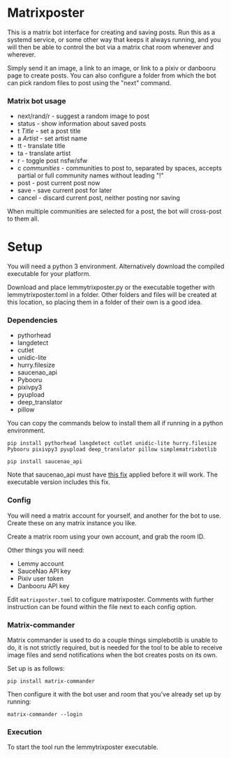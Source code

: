 # Matrixposter

This is a matrix bot interface for creating and saving posts. Run this as a systemd service, or some other way that keeps it always running, and you will then be able to control the bot via a matrix chat room whenever and wherever.

Simply send it an image, a link to an image, or link to a pixiv or danbooru page to create posts. You can also configure a folder from which the bot can pick random files to post using the "next" command.

### Matrix bot usage

- next/rand/r - suggest a random image to post
- status - show information about saved posts
- t *Title* - set a post title
- a *Artist* - set artist name
- tt - translate title
- ta - translate artist
- r - toggle post nsfw/sfw
- c *communities* - communities to post to, separated by spaces, accepts partial or full community names without leading "!"
- post - post current post now
- save - save current post for later
- cancel - discard current post, neither posting nor saving

When multiple communities are selected for a post, the bot will cross-post to them all.

# Setup

You will need a python 3 environment. Alternatively download the compiled executable for your platform.

Download and place lemmytrixposter.py or the executable together with lemmytrixposter.toml in a folder. Other folders and files will be created at this location, so placing them in a folder of their own is a good idea.

### Dependencies

- pythorhead
- langdetect
- cutlet
- unidic-lite
- hurry.filesize
- saucenao_api
- Pybooru
- pixivpy3
- pyupload
- deep_translator
- pillow

You can copy the commands below to install them all if running in a python environment.
```
pip install pythorhead langdetect cutlet unidic-lite hurry.filesize Pybooru pixivpy3 pyupload deep_translator pillow simplematrixbotlib
```
```
pip install saucenao_api
```
Note that saucenao_api must have [this fix](https://github.com/nomnoms12/saucenao_api/pull/20) applied before it will work. The executable version includes this fix.

### Config

You will need a matrix account for yourself, and another for the bot to use. Create these on any matrix instance you like.

Create a matrix room using your own account, and grab the room ID.

Other things you will need:

- Lemmy account
- SauceNao API key
- Pixiv user token
- Danbooru API key
	
Edit `matrixposter.toml` to cofigure matrixposter. Comments with further instruction can be found within the file next to each config option.

### Matrix-commander

Matrix commander is used to do a couple things simplebotlib is unable to do, it is not strictly required, but is needed for the tool to be able to receive image files and send notifications when the bot creates posts on its own.

Set up is as follows:
```
pip install matrix-commander
```
Then configure it with the bot user and room that you've already set up by running:
```
matrix-commander --login
```

### Execution

To start the tool run the lemmytrixposter executable.
